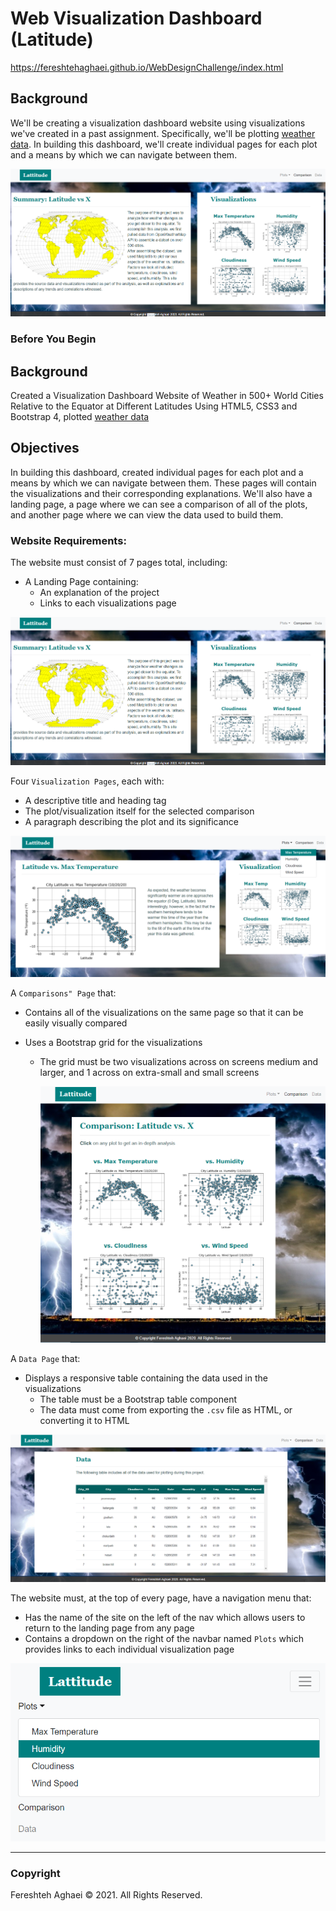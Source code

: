 # Web Visualization Dashboard (Latitude)

https://fereshtehaghaei.github.io/WebDesignChallenge/index.html



## Background

We'll be creating a visualization dashboard website using visualizations we've created in a past assignment. Specifically, we'll be plotting [weather data](https://github.com/fereshtehaghaei/Web-Design-Challenge/blob/master/Resources/cities.csv). In building this dashboard, we'll create individual pages for each plot and a means by which we can navigate between them.

![](Images/landingResize.png)

### Before You Begin



## Background

Created a Visualization Dashboard Website of Weather in 500+ World Cities Relative to the Equator at Different Latitudes Using HTML5, CSS3 and Bootstrap 4, plotted [weather data](https://github.com/fereshtehaghaei/Web-Design-Challenge/blob/master/Resources/cities.csv)



## Objectives

In building this dashboard, created individual pages for each plot and a means by which we can navigate between them. These pages will contain the visualizations and their corresponding explanations. We'll also have a landing page, a page where we can see a comparison of all of the plots, and another page where we can view the data used to build them.



### Website Requirements:

The website must consist of 7 pages total, including:

- A Landing Page containing:
  - An explanation of the project
  - Links to each visualizations page

![](Images/landingResize.png)



Four `Visualization Pages`, each with:

- A descriptive title and heading tag
- The plot/visualization itself for the selected comparison
- A paragraph describing the plot and its significance



![](Images/nav-lg.png)



A `Comparisons" Page` that:

- Contains all of the visualizations on the same page so that it can be easily visually compared

- Uses a Bootstrap grid for the visualizations

  - The grid must be two visualizations across on screens medium and larger, and 1 across on extra-small and small screens

    ![](Images/comparison-lg.png)



A `Data Page` that:

- Displays a responsive table containing the data used in the visualizations
  - The table must be a Bootstrap table component
  - The data must come from exporting the `.csv` file as HTML, or converting it to HTML

![](Images/data-lg.png)



The website must, at the top of every page, have a navigation menu that:

- Has the name of the site on the left of the nav which allows users to return to the landing page from any page
- Contains a dropdown on the right of the navbar named `Plots` which provides links to each individual visualization page




![](Images/nav-sm.png)





- - -

### Copyright

Fereshteh Aghaei © 2021. All Rights Reserved.
